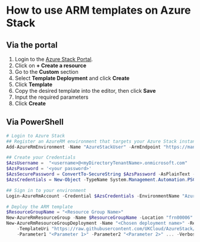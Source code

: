 # How to use ARM templates on Azure Stack

## Via the portal

1. Login to the [Azure Stack Portal](https://portal.frn00006.azure.ukcloud.com/).
2. Click on **+ Create a resource**
3. Go to the **Custom** section
4. Select **Template Deployment** and click **Create**
5. Click **Template**
6. Copy the desired template into the editor, then click **Save**
7. Input the required parameters
8. Click **Create**

## Via PowerShell

```PowerShell
# Login to Azure Stack
## Register an AzureRM environment that targets your Azure Stack instance
Add-AzureRmEnvironment -Name "AzureStackUser" -ArmEndpoint "https://management.frn00006.azure.ukcloud.com"

## Create your Credentials
$AzsUsername =  "<username>@<myDirectoryTenantName>.onmicrosoft.com"
$AzsPassword = '<your password>'
$AzsSecurePassword = ConvertTo-SecureString $AzsPassword -AsPlainText -Force
$AzsCredentials = New-Object -TypeName System.Management.Automation.PSCredential -ArgumentList $AzsUsername, $AzsSecurePassword 

## Sign in to your environment
Login-AzureRmAccount -Credential $AzsCredentials -EnvironmentName "AzureStackUser"

# Deploy the ARM template
$ResourceGroupName = "<Resource Group Name>"
New-AzureRmResourceGroup -Name $ResourceGroupName -Location "frn00006"
New-AzureRmResourceGroupDeployment -Name "<Chosen deployment name>" -ResourceGroupName $ResourceGroupName `
    -TemplateUri "https://raw.githubusercontent.com/UKCloud/AzureStack/master/<Template Location>/azuredeploy.json" `
    -Parameter1 "<Parameter 1>" -Parameter2 "<Parameter 2>" ... -Verbose
```
